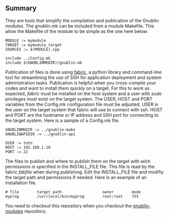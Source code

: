 Summary
-------

They are tools that simplify the compilation and publication of the Gnublin modules. The gnublin.mk can be included from a module Makefile. This allow the Makefile of the module to be simple as the one here below.

    MODULE := mymodule
    TARGET := mymodule_target
    SOURCES := $(MODULE).cpp
    
    include ../Config.mk
    include $(GNUBLINMKDIR)/gnublin.mk

Publication of files is done using [fabric][1], a python library and command-line tool for streamlining the use of SSH for application deployment and system administration tasks. Publication is helpful when you cross-compile your codes and want to install them quickly on a target. For this to work as expected, *fabric* must be installed on the host system and a user with *sudo* privileges must exist on the target system. The USER, HOST and PORT variables from the Config.mk configuration file must be adjusted. USER is the user on the target system that fabric will use to connect with ssh. HOST and PORT are the hostname or IP address and SSH port for connecting to the target system. Here is a sample of a Config.mk file.

    GNUBLINMKDIR := ../gnublin-make
    GNUBLINAPIDIR := ../gnublin-api

    USER := toto
    HOST := 192.168.1.10
    PORT := 22

The files to publish and where to publish them on the target with wich permissions is specified in the INSTALL_FILE file. This file is read by the fabric *fabfile* when during publishing. Edit the INSTALL_FILE file and modifiy the target path and permissions if needed. Here is an example of an installation file.

    # file        target path                  owner        mode
    myprog        /usr/local/bin/myprog        root:root    755

You need to checkout this repository when you checkout the [gnublin-modules][2] repository.


  [1]: http://www.fabfile.org/
  [2]: https://github.com/cburki/gnublin-modules
